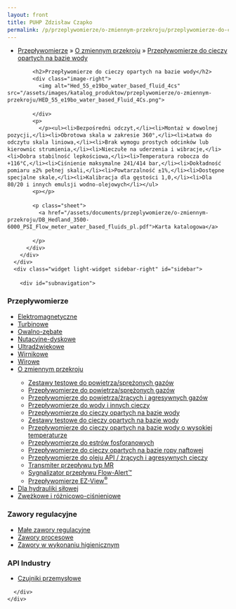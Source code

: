 ```yaml
---
layout: front
title: PUHP Zdzisław Czapko
permalink: /p/przeplywomierze/o-zmiennym-przekroju/przeplywomierze-do-cieczy-opartych-na-bazie-wody/
---
```


<div id="content">
  <div class="wrapper-with-color-background">
    <div class="content-area-blog blog-background-sidebar-right">
      <div class="mainarea-left" id="mainarea">
        <div class="blogpost-blog3">
          <div class="post-content">
            <ul class="meta">
<li>
<a href="/p/przeplywomierze">Przepływomierze</a>
»
<a href="/p/przeplywomierze/o-zmiennym-przekroju">O zmiennym przekroju</a>
»
<a href="/p/przeplywomierze/o-zmiennym-przekroju/przeplywomierze-do-cieczy-opartych-na-bazie-wody">Przepływomierze do cieczy opartych na bazie wody</a>
</li>
</ul>

            <h2>Przepływomierze do cieczy opartych na bazie wody</h2>
            <div class="image-right">
              <img alt="Hed_55_e19bo_water_based_fluid_4cs" src="/assets/images/katalog_produktow/przeplywomierze/o-zmiennym-przekroju/HED_55_e19bo_water_based_Fluid_4Cs.png">

            </div>
            <p>
              </p><ul><li>Bezpośredni odczyt,</li><li>Montaż w dowolnej pozycji,</li><li>Obrotowa skala w zakresie 360°,</li><li>Łatwa do odczytu skala liniowa,</li><li>Brak wymogu prostych odcinków lub kierownic strumienia,</li><li>Nieczułe na uderzenia i wibracje,</li><li>Dobra stabilność lepkościowa,</li><li>Temperatura robocza do +116°C,</li><li>Ciśnienie maksymalne 241/414 bar,</li><li>Dokładność pomiaru ±2% pełnej skali,</li><li>Powtarzalność ±1%,</li><li>Dostępne specjalne skale,</li><li>Kalibracja dla gęstości 1,0,</li><li>Dla 80/20 i innych emulsji wodno-olejowych</li></ul>
            <p></p>
            
            <p class="sheet">
              <a href="/assets/documents/przeplywomierze/o-zmiennym-przekroju/DB_Hedland_3500-6000_PSI_Flow_meter_water_based_fluids_pl.pdf">Karta katalogowa</a>

            </p>
          </div>
        </div>
      </div>
      <div class="widget light-widget sidebar-right" id="sidebar">
        
        <div id="subnavigation">
<h3>Przepływomierze</h3>
<ul class="subcategories">
<li class="category"><a href="/p/przeplywomierze/elektromagnetyczne">Elektromagnetyczne</a></li>
<li class="category"><a href="/p/przeplywomierze/turbinowe">Turbinowe</a></li>
<li class="category"><a href="/p/przeplywomierze/owalno-zebate">Owalno-zębate</a></li>
<li class="category"><a href="/p/przeplywomierze/nutacyjne-dyskowe">Nutacyjne-dyskowe</a></li>
<li class="category"><a href="/p/przeplywomierze/ultradzwiekowe">Ultradźwiękowe</a></li>
<li class="category"><a href="/p/przeplywomierze/wirnikowe">Wirnikowe</a></li>
<li class="category"><a href="/p/przeplywomierze/wirowe">Wirowe</a></li>
<li class="category"><a href="/p/przeplywomierze/o-zmiennym-przekroju">O zmiennym przekroju</a></li>
<div class="light-widget">
<ul class="products">
<li class="product"><a href="/p/przeplywomierze/o-zmiennym-przekroju/zestawy-testowe-do-powietrza-sprezonych-gazow">Zestawy testowe do powietrza/sprężonych gazów</a></li>
<li class="product"><a href="/p/przeplywomierze/o-zmiennym-przekroju/przeplywomierze-do-powietrza-sprezonych-gazow">Przepływomierze do powietrza/sprężonych gazów</a></li>
<li class="product"><a href="/p/przeplywomierze/o-zmiennym-przekroju/przeplywomierze-do-powietrza-zracych-i-agresywnych-gazow">Przepływomierze do powietrza/żrących i agresywnych gazów</a></li>
<li class="product"><a href="/p/przeplywomierze/o-zmiennym-przekroju/przeplywomierze-do-wody-i-innych-cieczy">Przepływomierze do wody i innych cieczy</a></li>
<li class="product"><a href="/p/przeplywomierze/o-zmiennym-przekroju/przeplywomierze-do-cieczy-opartych-na-bazie-wody">Przepływomierze do cieczy opartych na bazie wody</a></li>
<li class="product"><a href="/p/przeplywomierze/o-zmiennym-przekroju/zestawy-testowe-do-cieczy-opartych-na-bazie-wody">Zestawy testowe do cieczy opartych na bazie wody</a></li>
<li class="product"><a href="/p/przeplywomierze/o-zmiennym-przekroju/przeplywomierze-do-cieczy-opartych-na-bazie-wody-o-wysokiej-temperaturze">Przepływomierze do cieczy opartych na bazie wody o wysokiej temperaturze</a></li>
<li class="product"><a href="/p/przeplywomierze/o-zmiennym-przekroju/przeplywomierze-do-estrow-fosforanowych">Przepływomierze do estrów fosforanowych</a></li>
<li class="product"><a href="/p/przeplywomierze/o-zmiennym-przekroju/przeplywomierze-do-cieczy-opartych-na-bazie-ropy-naftowej">Przepływomierze do cieczy opartych na bazie ropy naftowej</a></li>
<li class="product"><a href="/p/przeplywomierze/o-zmiennym-przekroju/przeplywomierze-do-oleju-api-zracych-i-agresywnych-cieczy">Przepływomierze do oleju API / żrących i agresywnych cieczy</a></li>
<li class="product"><a href="/p/przeplywomierze/o-zmiennym-przekroju/transmiter-przeplywu-typ-mr">Transmiter przepływu typ MR</a></li>
<li class="product"><a href="/p/przeplywomierze/o-zmiennym-przekroju/sygnalizator-przeplywu-flow-alert">Sygnalizator przepływu Flow-Alert™</a></li>
<li class="product"><a href="/p/przeplywomierze/o-zmiennym-przekroju/przeplywomierze-ez-view-sup-sup">Przepływomierze EZ-View<sup>®</sup></a></li>
</ul>
</div>
<li class="category"><a href="/p/przeplywomierze/dla-hydrauliki-silowej">Dla hydrauliki siłowej</a></li>
<li class="category"><a href="/p/przeplywomierze/zwezkowe-i-roznicowo-cisnieniowe">Zwężkowe i różnicowo-ciśnieniowe</a></li>
</ul>
<h3>Zawory regulacyjne</h3>
<ul class="subcategories">
<li class="category"><a href="/p/zawory-regulacyjne/male-zawory-regulacyjne">Małe zawory regulacyjne</a></li>
<li class="category"><a href="/p/zawory-regulacyjne/zawory-procesowe">Zawory procesowe</a></li>
<li class="category"><a href="/p/zawory-regulacyjne/zawory-w-wykonaniu-higienicznym">Zawory w wykonaniu higienicznym</a></li>
</ul>
<h3>API Industry</h3>
<ul class="subcategories">
<li class="category"><a href="/p/api-industry/czujniki-przemyslowe">Czujniki przemysłowe</a></li>
</ul>
</div>

      </div>
    </div>
  </div>
</div>